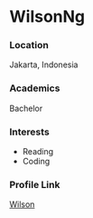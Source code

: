 # WilsonNg

### Location

Jakarta, Indonesia

### Academics

Bachelor

### Interests

- Reading
- Coding

### Profile Link

[Wilson](https://github.com/wilson-ng)
